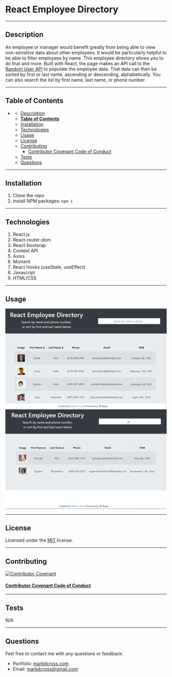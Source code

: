 # React Employee Directory

---

## Description

An employee or manager would benefit greatly from being able to view non-sensitive data about other employees. It would be particularly helpful to be able to filter employees by name. This employee directory allows you to do that and more. Built with React, the page makes an API call to the [Random User API](https://randomuser.me/) to populate the employee data. That data can then be sorted by first or last name, ascending or descending, alphabetically. You can also search the list by first name, last name, or phone number.

---

## **Table of Contents**

- [](#)
  - [Description](#description)
  - [**Table of Contents**](#table-of-contents)
  - [Installation](#installation)
  - [Technologies](#technologies)
  - [Usage](#usage)
  - [License](#license)
  - [Contributing](#contributing)
    - [Contributor Covenant Code of Conduct](#-contributor-covenant-code-of-conduct)
  - [Tests](#tests)
  - [Questions](#questions)

---

## Installation

1. Clone the repo
2. Install NPM packages: `npm i`

---

## Technologies

1. React.js
2. React-router-dom
3. React-bootsrap
4. Context API
5. Axios
6. Moment
7. React Hooks (useState, useEffect)
8. Javascript
9. HTML/CSS

---

## Usage

![screenshot](./public/Screenshot1.png)
![screenshot](./public/Screenshot2.png)

---

## License

Licensed under the [MIT](https://github.com/markdcross/react-employee-directory/blob/b84023c257e284259ceb7eacb8bfc70fdbff0947/LICENSE) license.

---

## Contributing

[![Contributor Covenant](https://img.shields.io/badge/Contributor%20Covenant-v2.0%20adopted-ff69b4.svg)](code_of_conduct.md)

#### [Contributor Covenant Code of Conduct](https://www.contributor-covenant.org/version/2/0/code_of_conduct/)

---

## Tests

N/A

---

## Questions

Feel free to contact me with any questions or feedback:

- Portfolio: [markdcross.com](https://markdcross.com/)
- Email: <markdcross@gmail.com>
